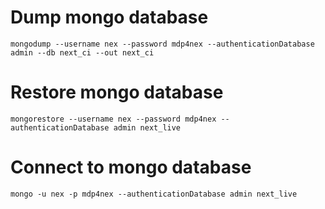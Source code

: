 
# Dump mongo database
```
mongodump --username nex --password mdp4nex --authenticationDatabase admin --db next_ci --out next_ci
```


# Restore  mongo database

```
mongorestore --username nex --password mdp4nex --authenticationDatabase admin next_live
```

# Connect to mongo database

```
mongo -u nex -p mdp4nex --authenticationDatabase admin next_live
```

